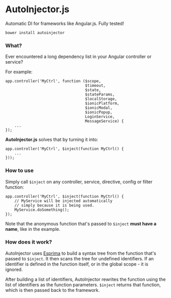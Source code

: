 AutoInjector.js
===

Automatic DI for frameworks like Angular.js. Fully tested!

`bower install autoinjector`

### What?

Ever encountered a long dependency list in your Angular controller or service? 

For example:

	app.controller('MyCtrl', function ($scope, 
									   $timeout, 
									   $state,
									   $stateParams,
									   $localStorage,
									   $ionicPlatform,
									   $ionicModal,
									   $ionicPopup,
									   LoginService,
									   MessageService) {
		...
	});

**AutoInjector.js** solves that by turning it into:

	app.controller('MyCtrl', $inject(function MyCtrl() {
		...
	}));
									   

### How to use

Simply call `$inject` on any controller, service, directive, config or filter function:

	app.controller('MyCtrl', $inject(function MyCtrl() {
		// MyService will be injected automatically
		// simply because it is being used.
		MyService.doSomething();
	});

Note that the anonymous function that's passed to `$inject` **must have a name**, like in the example.

### How does it work?

AutoInjector uses [Esprima](http://esprima.org/) to build a syntax tree from the function that's passed to `$inject`. It then scans the tree for undefined identifiers. If an identifier is defined in the function itself, or in the global scope - it is ignored.  

After building a list of identifiers, AutoInjector rewrites the function using the list of identifiers as the function parameters. `$inject` returns that function, which is then passed back to the framework.

